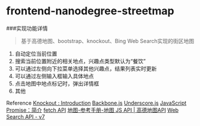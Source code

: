 # frontend-nanodegree-streetmap

###实现功能详情
> 基于高德地图、bootstrap、knockout、Bing Web Search实现的街区地图
1. 自动定位当前位置
2. 搜索当前位置附近的相关地点，兴趣点类型默认为“餐饮”
3. 可以通过左侧向下拉菜单选择其他兴趣点，结果列表实时更新
4. 可以通过左侧输入框输入具体地点
5. 点击地图中地点标记时，弹出详情框
6. 其他

Reference
[Knockout : Introduction](https://knockoutjs.com/documentation/introduction.html)
[Backbone.js](backbonejs.org/#View)
[Underscore.js](https://underscorejs.org)
[JavaScript Promise：简介](https://developers.google.cn/web/fundamentals/primers/promises)
[fetch API](https://davidwalsh.name/fetch)
[地图-参考手册-地图 JS API | 高德地图API](https://lbs.amap.com/api/javascript-api/reference/map#MapOption)
[Web Search API - v7](https://dev.cognitive.microsoft.com/docs/services/f40197291cd14401b93a478716e818bf/operations/56b4447dcf5ff8098cef380d)